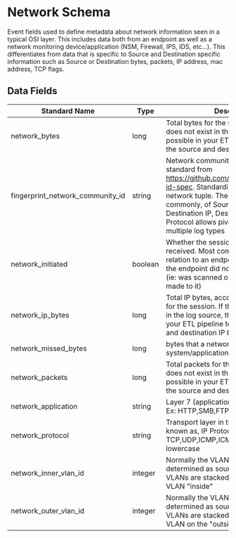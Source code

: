 # Network Schema

Event fields used to define metadata about network information seen in a typical OSI layer. This includes data both from an endpoint as well as a network monitoring device/application (NSM, Firewall, IPS, IDS, etc...). This differentiates from data that is specific to Source and Destination specific information such as Source or Destination bytes, packets, IP address, mac address, TCP flags.

## Data Fields

| Standard Name | Type | Description | Sample Value |
|--------|---------|-------|-------|
| network_bytes | long | Total bytes for the session. If this field does not exist in the log source, then its possible in your ETL pipeline to combine the source and destination bytes | 102034 |
| fingerprint_network_community_id | string | Network community ID as outlined by the standard from https://github.com/corelight/community-id-spec. Standardized hashing of network tuple. The combination, most commonly, of Source IP, Source Port, Destination IP, Destination Port, and IP Protocol allows pivoting between multiple log types | 1:EeVyZ07VGj1n0rld+xCLFdM+u8M= |
| network_initiated | boolean | Whether the session was initiated or received. Most commonly used in relation to an endpoint/device. False = the endpoint did not initiate the session (ie: was scanned or RDP connection made to it) | True |
| network_ip_bytes | long | Total IP bytes, according to ip headers, for the session. If this field does not exist in the log source, then its possible in your ETL pipeline to combine the source and destination IP bytes | 14564 |
| network_missed_bytes | long | bytes that a network sensor or other system/application may have missed | 5 |
| network_packets | long | Total packets for the session. If this field does not exist in the log source, then its possible in your ETL pipeline to combine the source and destination packets | 143 |
| network_application | string | Layer 7 (application) in the OSI model. Ex: HTTP,SMB,FTP,SSH, etc | http |
| network_protocol | string | Transport layer in the OSI model. Also known as, IP Protocol. Ex: TCP,UDP,ICMP,ICMP-v6, etc. Convert to lowercase | tcp |
| network_inner_vlan_id | integer | Normally the VLAN can not be determined as source/destination and VLANs are stacked/wrapped. This is the VLAN "inside" | 150 |
| network_outer_vlan_id | integer | Normally the VLAN can not be determined as source/destination and VLANs are stacked/wrapped. This is the VLAN on the "outside" | 160 |
